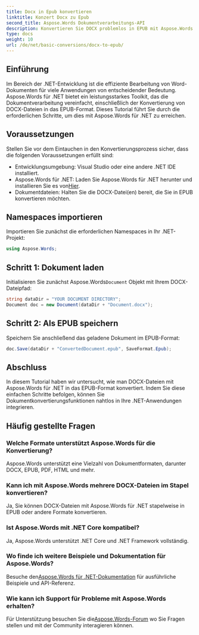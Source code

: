 ```yaml
---
title: Docx in Epub konvertieren
linktitle: Konzert Docx zu Epub
second_title: Aspose.Words Dokumentverarbeitungs-API
description: Konvertieren Sie DOCX problemlos in EPUB mit Aspose.Words für .NET. Folgen Sie unserem Tutorial für die nahtlose Integration in Ihre .NET-Anwendungen.
type: docs
weight: 10
url: /de/net/basic-conversions/docx-to-epub/
---
```

## Einführung

Im Bereich der .NET-Entwicklung ist die effiziente Bearbeitung von Word-Dokumenten für viele Anwendungen von entscheidender Bedeutung. Aspose.Words für .NET bietet ein leistungsstarkes Toolkit, das die Dokumentverarbeitung vereinfacht, einschließlich der Konvertierung von DOCX-Dateien in das EPUB-Format. Dieses Tutorial führt Sie durch die erforderlichen Schritte, um dies mit Aspose.Words für .NET zu erreichen.

## Voraussetzungen

Stellen Sie vor dem Eintauchen in den Konvertierungsprozess sicher, dass die folgenden Voraussetzungen erfüllt sind:
- Entwicklungsumgebung: Visual Studio oder eine andere .NET IDE installiert.
- Aspose.Words für .NET: Laden Sie Aspose.Words für .NET herunter und installieren Sie es von[Hier](https://releases.aspose.com/words/net/).
- Dokumentdateien: Halten Sie die DOCX-Datei(en) bereit, die Sie in EPUB konvertieren möchten.

## Namespaces importieren

Importieren Sie zunächst die erforderlichen Namespaces in Ihr .NET-Projekt:

```csharp
using Aspose.Words;
```

## Schritt 1: Dokument laden

 Initialisieren Sie zunächst Aspose.Words`Document` Objekt mit Ihrem DOCX-Dateipfad:

```csharp
string dataDir = "YOUR DOCUMENT DIRECTORY";
Document doc = new Document(dataDir + "Document.docx");
```

## Schritt 2: Als EPUB speichern

Speichern Sie anschließend das geladene Dokument im EPUB-Format:

```csharp
doc.Save(dataDir + "ConvertedDocument.epub", SaveFormat.Epub);
```

## Abschluss

In diesem Tutorial haben wir untersucht, wie man DOCX-Dateien mit Aspose.Words für .NET in das EPUB-Format konvertiert. Indem Sie diese einfachen Schritte befolgen, können Sie Dokumentkonvertierungsfunktionen nahtlos in Ihre .NET-Anwendungen integrieren.

## Häufig gestellte Fragen

### Welche Formate unterstützt Aspose.Words für die Konvertierung?
Aspose.Words unterstützt eine Vielzahl von Dokumentformaten, darunter DOCX, EPUB, PDF, HTML und mehr.

### Kann ich mit Aspose.Words mehrere DOCX-Dateien im Stapel konvertieren?
Ja, Sie können DOCX-Dateien mit Aspose.Words für .NET stapelweise in EPUB oder andere Formate konvertieren.

### Ist Aspose.Words mit .NET Core kompatibel?
Ja, Aspose.Words unterstützt .NET Core und .NET Framework vollständig.

### Wo finde ich weitere Beispiele und Dokumentation für Aspose.Words?
 Besuche den[Aspose.Words für .NET-Dokumentation](https://reference.aspose.com/words/net/) für ausführliche Beispiele und API-Referenz.

### Wie kann ich Support für Probleme mit Aspose.Words erhalten?
 Für Unterstützung besuchen Sie die[Aspose.Words-Forum](https://forum.aspose.com/c/words/8) wo Sie Fragen stellen und mit der Community interagieren können.
